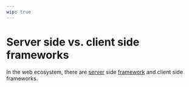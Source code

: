 ```yaml
---
wip: true
---
```


# Server side vs. client side frameworks

In the web ecosystem, there are [server](/software-terms/client-server-model) side
[framework](/software-terms/framework/)
and client side frameworks.

